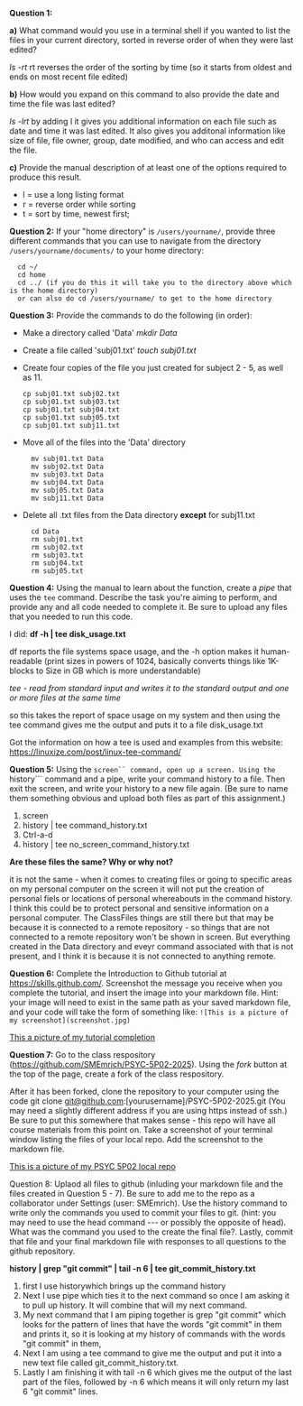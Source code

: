 
**Question 1:** 

**a)** What command would you use in a terminal shell if you wanted to list the files in your current directory, sorted in reverse order of when they were last edited?

*ls -rt*
rt reverses the order of the sorting by time (so it starts from oldest and ends on most recent file edited)

**b)** How would you expand on this command to also provide the date and time the file was last edited?

*ls -lrt*
by adding l it gives you additional information on each file such as date and time it was last edited. It also gives you additonal information like size of file, file owner, group, date modified, and who can access and edit the file.

**c)** Provide the manual description of at least one of the options required to produce this result.

- l = use a long listing format
- r =  reverse order while sorting
- t = sort by time, newest first;

**Question 2:** If your "home directory" is ```/users/yourname/```, provide three different commands that you can use to navigate from the directory ```/users/yourname/documents/``` to your home directory: 
  
      cd ~/
      cd home 
      cd ../ (if you do this it will take you to the directory above which is the home directory)
      or can also do cd /users/yourname/ to get to the home directory

**Question 3:** Provide the commands to do the following (in order):
- Make a directory called 'Data' 
*mkdir Data*

* Create a file called 'subj01.txt'
*touch subj01.txt*

* Create four copies of the file you just created for subject 2 - 5, as well as 11.

      cp subj01.txt subj02.txt
      cp subj01.txt subj03.txt
      cp subj01.txt subj04.txt
      cp subj01.txt subj05.txt
      cp subj01.txt subj11.txt

- Move all of the files into the 'Data' directory

        mv subj01.txt Data
        mv subj02.txt Data
        mv subj03.txt Data
        mv subj04.txt Data
        mv subj05.txt Data
        mv subj11.txt Data

- Delete all .txt files from the Data directory **except** for subj11.txt

        cd Data
        rm subj01.txt
        rm subj02.txt
        rm subj03.txt
        rm subj04.txt
        rm subj05.txt

**Question 4:** Using the manual to learn about the function, create a _pipe_ that uses the ```tee``` command. Describe the task you're aiming to perform, and provide any and all code needed to complete it. Be sure to upload any files that you needed to run this code.

I did:
**df -h | tee disk_usage.txt**

df reports the file systems space usage, and the -h option makes it human-readable (print sizes in powers of 1024, basically converts things like 1K-blocks to Size in GB which is more understandable)

*tee - read from standard input and writes it to the standard output and one or more files at the same time*

so this takes the report of space usage on my system and then using the tee command gives me the output and puts it to a file disk_usage.txt

Got the information on how a tee is used and examples from this website:
https://linuxize.com/post/linux-tee-command/

**Question 5:** Using the ```screen`` command, open up a screen. Using the ```history``` command and a pipe, write your command history to a file. Then exit the screen, and write your history to a new file again.  (Be sure to name them something obvious and upload both files as part of this assignment.)
1. screen
2. history | tee command_history.txt
3. Ctrl-a-d
4. history | tee no_screen_command_history.txt

**Are these files the same? Why or why not?**

it is not the same - when it comes to creating files or going to specific areas on my personal computer on the screen it will not put the creation of personal fiels or locations of personal whereabouts in the command history. I think this could be to protect personal and sensitive information on a personal computer. The ClassFiles things are still there but that may be because it is connected to a remote repository - so things that are not connected to a remote repository won't be shown in screen. But everything created in the Data directory and eveyr command associated with that is not present, and I think it is because it is not connected to anything remote.

**Question 6:** Complete the Introduction to Github tutorial at https://skills.github.com/. Screenshot the message you receive when you complete the tutorial, and insert the image into your markdown file. Hint: your image will need to exist in the same path as your saved markdown file, and your code will take the form of something like: ``![This is a picture of my screenshot](screenshot.jpg)``

[This a picture of my tutorial completion](Finished_intro_to_Git.png)

**Question 7:** Go to the class respository (https://github.com/SMEmrich/PSYC-5P02-2025). Using the *fork* button at the top of the page, create a fork of the class respository. 

After it has been forked, clone the repository to your computer using the code git clone git@github.com:[yourusername]/PSYC-5P02-2025.git (You may need a slightly different address if you are using https instead of ssh.) Be sure to put this somewhere that makes sense - this repo will have all course materials from this point on. Take a screenshot of your terminal window listing the files of your local repo. Add the screenshot to the markdown file.

[This is a picture of my PSYC 5P02 local repo](PSYC_5P02_Repo.png)

Question 8: Uplaod all files to github (inluding your markdown file and the files created in Question 5 - 7). Be sure to add me to the repo as a collaborator under Settings (user: SMEmrich). Use the history command to write only the commands you used to commit your files to git. (hint: you may need to use the head command --- or possibly the opposite of head). What was the command you used to the create the final file?. Lastly, commit that file and your final markdown file with responses to all questions to the github repository.

**history | grep "git commit" | tail -n 6 | tee git_commit_history.txt**

1. first I use historywhich brings up the command history 
2. Next I use pipe which ties it to the next command so once I am asking it to pull up history. It will combine that will my next command.
3. My next command that I am piping together is grep "git commit" which looks for the pattern of lines that have the words "git commit" in them and prints it, so it is looking at my history of commands with the words "git commit" in them,
4. Next I am using a tee command to give me the output and put it into a new text file called git_commit_history.txt. 
5. Lastly I am finishing it with tail -n 6 which gives me the output of the last part of the files, followed by -n 6 which means it will only return my last 6 "git commit" lines. 




